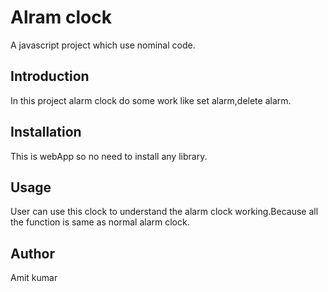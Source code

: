 # Alram clock

A javascript project which use nominal code.

## Introduction

In this project alarm clock do some work like set alarm,delete alarm.

## Installation

This is webApp so no need to install any library.

## Usage

User can use this clock to understand the alarm clock working.Because all the function is same as normal alarm clock.

## Author
Amit kumar
